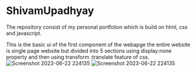 # ShivamUpadhyay

The repository consist of my personal portfolion which is build on html, css and javascript.

This is the basic ui of the first component of the webapge the entire website is single page website but divided into 5 sections using display:none property and then using transform :translate feature of css.![Screenshot 2023-06-22 224135](https://github.com/Shivu2105/ShivamUpadhyay/assets/107789515/9aa65da5-729a-496a-9f5a-0f1be0b786a4)
![Screenshot 2023-06-22 224135](https://github.com/Shivu2105/ShivamUpadhyay/assets/107789515/42c44957-2ffe-4caf-907c-8f8e9cccdaca)
